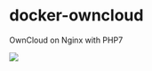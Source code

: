 # docker-owncloud
OwnCloud on Nginx with PHP7

[![](https://badge.imagelayers.io/samtayuk/owncloud:latest.svg)](https://imagelayers.io/?images=samtayuk/owncloud:latest 'Get your own badge on imagelayers.io')